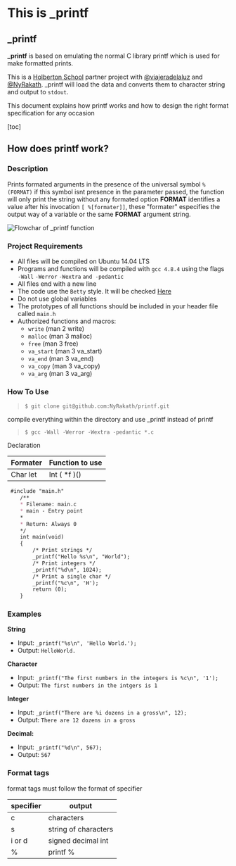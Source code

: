 # This is _printf

## _printf

**_printf** is based on emulating the normal C library printf which is used for make formatted prints.

 This is a [Holberton School](https://www.holbertonschool.com/) partner project with [@viajeradelaluz](https://github.com/viajeradelaluz) and [@NyRakath](https://github.com/NyRakath). _printf will load the data and converts them to character string and output to `stdout`.

This document explains how printf works and how to design the right format specification for any occasion

[toc]

## How does printf work?

### Description

Prints formated arguments in the presence of the universal symbol `%(FORMAT)` if this symbol isnt presence in the parameter passed, the function will only print the string without any formated option **FORMAT** identifies a value after his invocation `[ %[formater]]`, these "formater" especifies the output way of a variable or the same **FORMAT** argument string.

![Flowchar of _printf function](/_printf_flowchar.jpg)

### Project  Requirements

- All files will be compiled on Ubuntu 14.04 LTS
- Programs and functions will be compiled with `gcc 4.8.4` using the flags `-Wall` `-Werror` `-Wextra` `and -pedantic`
- All files end with a new line
- The code use the `Betty` style. It will be checked [Here](https://github.com/holbertonschool/Betty/blob/master/betty-style.pl)
- Do not use global variables
- The prototypes of all functions should be included in your header file called `main.h`
- Authorized functions and macros:
  - `write` (man 2 write)
  - `malloc` (man 3 malloc)
  - `free` (man 3 free)
  - `va_start` (man 3 va_start)
  - `va_end` (man 3 va_end)
  - `va_copy` (man 3 va_copy)
  - `va_arg` (man 3 va_arg)

### How  To Use

> ```This is a blockquote with two paragraphs. This is first paragraph.
> $ git clone git@github.com:NyRakath/printf.git
> ```

compile everything within the directory and use _printf instead of printf

> ```This is a blockquote with two paragraphs. This is first paragraph.
> $ gcc -Wall -Werror -Wextra -pedantic *.c
> ```

Declaration 

| Formater | Function to use |
| -------- | --------------- |
| Char let | Int ( *f )()    |

``` markdown
 #include "main.h"
    /**
    * Filename: main.c
    * main - Entry point
    *
    * Return: Always 0
    */
    int main(void)
    {
        /* Print strings */
        _printf("Hello %s\n", "World");
        /* Print integers */
        _printf("%d\n", 1024);
        /* Print a single char */
        _printf("%c\n", 'H');
        return (0);
    }
```

### Examples

**String**

- Input: `_printf("%s\n", 'Hello World.');`
- Output: `HelloWorld.`

**Character**

- Input: `_printf("The first numbers in the integers is %c\n", '1');`
- Output: `The first numbers in the intgers is 1`

**Integer**

- Input: `_printf("There are %i dozens in a gross\n", 12);`
- Output: `There are 12 dozens in a gross`

**Decimal:**

- Input: `_printf("%d\n", 567);`
- Output: `567`

### Format tags

format tags must follow the format of specifier

| **specifier** | **output**           |
| ------------- | -------------------- |
| c             | characters           |
| s             | string of characters |
| i or d        | signed decimal int   |
| %             | printf %             |
